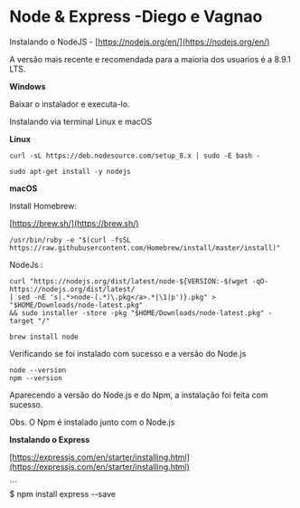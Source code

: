 # Node & Express -Diego e Vagnao

Instalando o NodeJS  - [https://nodejs.org/en/](https://nodejs.org/en/)

A versão mais recente e recomendada para a maioria dos usuarios  é a 8.9.1 LTS.

**Windows**

Baixar o instalador e executa-lo.

Instalando via terminal Linux e macOS

**Linux**

```
curl -sL https://deb.nodesource.com/setup_8.x | sudo -E bash -
```

```
sudo apt-get install -y nodejs
```

**macOS**

Install Homebrew:

[https://brew.sh/](https://brew.sh/)

```
/usr/bin/ruby -e "$(curl -fsSL https://raw.githubusercontent.com/Homebrew/install/master/install)"
```

NodeJs :

```
curl "https://nodejs.org/dist/latest/node-${VERSION:-$(wget -qO- https://nodejs.org/dist/latest/ 
| sed -nE 's|.*>node-(.*)\.pkg</a>.*|\1|p')}.pkg" > "$HOME/Downloads/node-latest.pkg" 
&& sudo installer -store -pkg "$HOME/Downloads/node-latest.pkg" -target "/"
```

```
brew install node
```

Verificando se foi instalado com sucesso e a versão do Node.js

```
node --version
npm --version
```

Aparecendo a versão do Node.js e do Npm, a instalação foi feita com sucesso.

Obs. O Npm é instalado junto com o Node.js

**Instalando o Express**

[https://expressjs.com/en/starter/installing.html](https://expressjs.com/en/starter/installing.html)

\`\`\`  
$ npm install express --save

